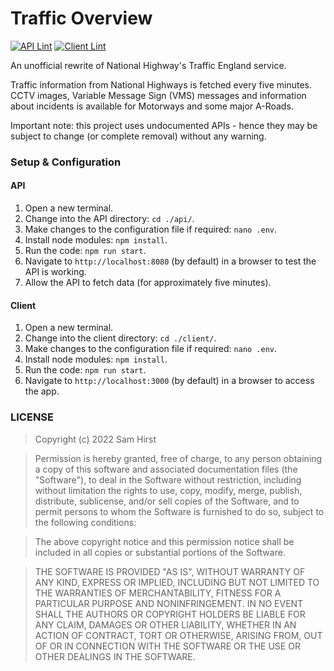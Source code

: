 # Traffic Overview

[![API Lint](https://github.com/Naeviant/traffic-overview/actions/workflows/api_lint.yml/badge.svg)](https://github.com/Naeviant/traffic-overview/actions/workflows/api_lint.yml)
[![Client Lint](https://github.com/Naeviant/traffic-overview/actions/workflows/client_lint.yml/badge.svg)](https://github.com/Naeviant/traffic-overview/actions/workflows/client_lint.yml)

An unofficial rewrite of National Highway's Traffic England service.

Traffic information from National Highways is fetched every five minutes. CCTV images, Variable Message Sign (VMS) messages and information about incidents is available for Motorways and some major A-Roads.

Important note: this project uses undocumented APIs - hence they may be subject to change (or complete removal) without any warning.

### Setup & Configuration

#### API

1. Open a new terminal.
2. Change into the API directory: `cd ./api/`.
3. Make changes to the configuration file if required: `nano .env`.
4. Install node modules: `npm install`.
5. Run the code: `npm run start`.
6. Navigate to `http://localhost:8080` (by default) in a browser to test the API is working.
7. Allow the API to fetch data (for approximately five minutes).

#### Client

1. Open a new terminal.
2. Change into the client directory: `cd ./client/`.
3. Make changes to the configuration file if required: `nano .env`.
4. Install node modules: `npm install`.
5. Run the code: `npm run start`.
6. Navigate to `http://localhost:3000` (by default) in a browser to access the app.

### LICENSE

> Copyright (c) 2022 Sam Hirst

> Permission is hereby granted, free of charge, to any person obtaining
> a copy of this software and associated documentation files (the
> "Software"), to deal in the Software without restriction, including
> without limitation the rights to use, copy, modify, merge, publish,
> distribute, sublicense, and/or sell copies of the Software, and to
> permit persons to whom the Software is furnished to do so, subject to
> the following conditions:

> The above copyright notice and this permission notice shall be
> included in all copies or substantial portions of the Software.

> THE SOFTWARE IS PROVIDED "AS IS", WITHOUT WARRANTY OF ANY KIND,
> EXPRESS OR IMPLIED, INCLUDING BUT NOT LIMITED TO THE WARRANTIES OF
> MERCHANTABILITY, FITNESS FOR A PARTICULAR PURPOSE AND
> NONINFRINGEMENT. IN NO EVENT SHALL THE AUTHORS OR COPYRIGHT HOLDERS BE
> LIABLE FOR ANY CLAIM, DAMAGES OR OTHER LIABILITY, WHETHER IN AN ACTION
> OF CONTRACT, TORT OR OTHERWISE, ARISING FROM, OUT OF OR IN CONNECTION
> WITH THE SOFTWARE OR THE USE OR OTHER DEALINGS IN THE SOFTWARE.